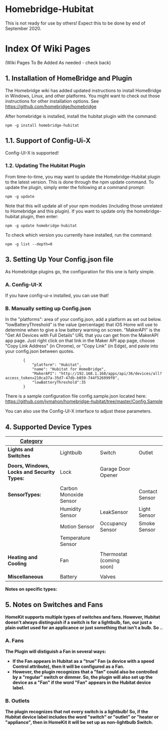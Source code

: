 # Homebridge-Hubitat


This is not ready for use by others! Expect this to be done by end of September 2020.


# Index Of Wiki Pages
(Wiki Pages To Be Added As needed - check back)

## 1. Installation of HomeBridge and Plugin

The Homebridge wiki has added updated instructions to install HomeBridge in Windows, Linux, and other platforms. You might want to check out those instructions for other installation options. See https://github.com/homebridge/homebridge

After homebridge is installed, install the hubitat plugin with the command:
`````
npm -g install homebridge-hubitat
`````

## 1.1. Support of Config-Ui-X
Config-UI-X is supported!


### 1.2. Updating The Hubitat Plugin
From time-to-time, you may want to update the Homebridge-Hubitat plugin to the latest version. This is done through the npm update command. To update the plugin, simply enter the following at a command prompt:
`````
npm -g update
`````
Note that this will update all of your npm modules (including those unrelated to Homebridge and this plugin). If you want to update only the homebridge-hubitat plugin, then enter:
`````
npm -g update homebridge-hubitat
`````

To check which version you currently have installed, run the command:
`````
npm -g list --depth=0
`````



## 3. Setting Up Your Config.json file

As Homebridge plugins go, the configuration for this one is fairly simple. 

### A. Config-UI-X
If you have config-ui-x installed, you can use that!

### B. Manually setting up Config.json

In the "platforms": area of your config.json, add a platform as set out below.
"lowBatteryThreshold" is the value (percentage) that iOS Home will use to determine when to give a low battery warning on screen.
"MakerAPI" is the "Get All Devices with Full Details" URL that you can get from the MakerAPI app page. Just right click on that link in the Maker API app page, choose "Copy Link Address" (in Chrome), or "Copy Link" (in Edge), and paste into your config.json between quotes. 


`````
		{
			"platform": "Hubitat",              
			"name": "Hubitat for HomeBridge", 
			"MakerAPI": "http://192.168.1.168/apps/api/36/devices/all?access_token=210ca37a-35d7-47db-b059-744f526999f0",
			"lowBatteryThreshold":35
		}
`````
There is a sample configuration file config.sample.json located here: https://github.com/jvmahon/homebridge-hubitat/tree/master/Config.Sample

You can also use the Config-UI-X interface to adjust these parameters.

## 4. Supported Device Types

| <u>Category                                  	|                      	|                     	|                  	|
|-------------------------------------------	|----------------------	|---------------------	|------------------	|
| <b>Lights and Switches                       	| Lightbulb            	| Switch              	| Outlet           	|
| | | |
| <b>Doors, Windows, Locks and Security Types: 	| Lock                 	| Garage Door Opener                 	| 	|
| | | |
| <b>SensorTypes:                              	| Carbon Monoxide Sensor 	|  	| Contact Sensor    	|
|                                           	| Humidity Sensor       	| LeakSensor          	| Light Sensor      	|
|                                           	| Motion Sensor         	| Occupancy Sensor     	| Smoke Sensor      	|
|                                           	| Temperature Sensor     |                     	|                  	|
| | | |
| <b>Heating and Cooling                       	| Fan            	|   Thermostat (coming soon)  	|                  	|
| | | |
| <b>Miscellaneous                             	|  Battery             	|    Valves                 	|                  	|

<b>Notes on specific types:


## 5. Notes on Switches and Fans

HomeKit supports multiple types of switches and fans. However, Hubitat doesn't always distinguish if a switch is for a lightbulb, fan, our just a plain outlet used for an applicance or just something that isn't a bulb. So ..

### A. Fans

The Plugin will distiguish a Fan in several ways:

* If the Fan appears in Hubitat as a "true" Fan (a device with a speed Control attribute), then it will be configured as a Fan.
* However, the plugin recognizes that a "fan" could also be controlled by a "regular" switch or dimmer. So, the plugin will also set up the device as a "Fan" if the word "Fan" appears in the Hubitat device label.

### B. Outlets

The plugin recognizes that not every switch is a lightbulb!  So, if the Hubitat device label includes the word "switch" or "outlet" or "heater or "appliance", then in HomeKit it will be set up as non-lightbulb Switch.

